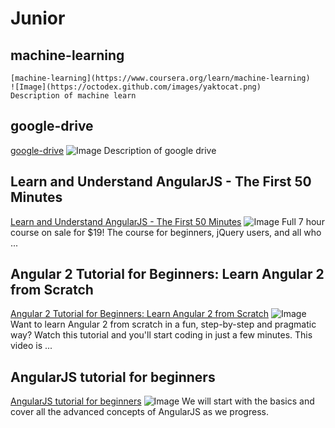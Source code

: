# Junior

## machine-learning
    [machine-learning](https://www.coursera.org/learn/machine-learning)
    ![Image](https://octodex.github.com/images/yaktocat.png)
    Description of machine learn

## google-drive
[google-drive](https://github.com/googledrive/realtime-tasks/blob/master/app/index.html)
![Image](https://octodex.github.com/images/yaktocat.png)
Description of google drive

## Learn and Understand AngularJS - The First 50 Minutes
[Learn and Understand AngularJS - The First 50 Minutes](https://www.youtube.com/watch?v=-hxU6L_3s_k)
![Image](https://i.ytimg.com/vi/i9MHigUZKEM/default.jpg)
Full 7 hour course on sale for $19! The course for beginners, jQuery users, and all who ...

## Angular 2 Tutorial for Beginners: Learn Angular 2 from Scratch
[Angular 2 Tutorial for Beginners: Learn Angular 2 from Scratch](https://www.youtube.com/watch?v=i9MHigUZKEM)
![Image](https://i.ytimg.com/vi/_-CD_5YhJTA/default.jpg)
Want to learn Angular 2 from scratch in a fun, step-by-step and pragmatic way? Watch this tutorial and you'll start coding in just a few minutes. This video is ...

## AngularJS tutorial for beginners
[AngularJS tutorial for beginners](https://www.youtube.com/watch?v=ejBkOjEG6F0)
![Image](https://i.ytimg.com/vi/zKkUN-mJtPQ/default.jpg)
We will start with the basics and cover all the advanced concepts of AngularJS as we progress.